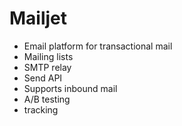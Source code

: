 # Mailjet

* Email platform for transactional mail
* Mailing lists
* SMTP relay
* Send API
* Supports inbound mail
* A/B testing
* tracking
